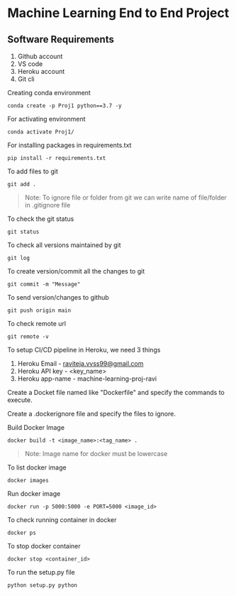 # Machine Learning End to End Project

## Software Requirements
1. Github account
2. VS code
3. Heroku account
4. Git cli

Creating conda environment
```
conda create -p Proj1 python==3.7 -y
```
For activating environment
```
conda activate Proj1/
```
For installing packages in requirements.txt
```
pip install -r requirements.txt
```
To add files to git
```
git add .
```
> Note: To ignore file or folder from git we can write name of file/folder in .gitignore file

To check the git status
```
git status
```
To check all versions maintained by git
```
git log
```
To create version/commit all the changes to git
```
git commit -m "Message"
```

To send version/changes to github
```
git push origin main
```
To check remote url
```
git remote -v
```

To setup CI/CD pipeline in Heroku, we need 3 things
1. Heroku Email - raviteja.vvss99@gmail.com
2. Heroku API key - <key_name>
3. Heroku app-name - machine-learning-proj-ravi

Create a Docket file named like "Dockerfile" and specify the commands to execute.

Create a .dockerignore file and specify the files to ignore.

Build Docker Image
```
docker build -t <image_name>:<tag_name> .
```
> Note: Image name for docker must be lowercase

To list docker image
```
docker images
```

Run docker image
```
docker run -p 5000:5000 -e PORT=5000 <image_id>
```

To check running container in docker
```
docker ps
```
To stop docker container
```
docker stop <container_id>
```
To run the setup.py file
```
python setup.py python
```
